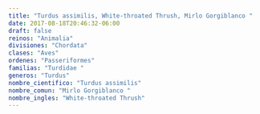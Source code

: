 ```yaml
---
title: "Turdus assimilis, White-throated Thrush, Mirlo Gorgiblanco "
date: 2017-08-18T20:46:32-06:00
draft: false
reinos: "Animalia"
divisiones: "Chordata"
clases: "Aves"
ordenes: "Passeriformes"
familias: "Turdidae "
generos: "Turdus"
nombre_cientifico: "Turdus assimilis"
nombre_comun: "Mirlo Gorgiblanco "
nombre_ingles: "White-throated Thrush"
---
```

